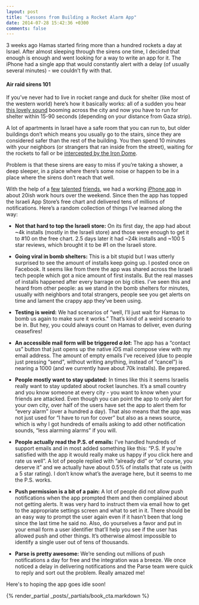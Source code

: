 ```yaml
---
layout: post
title: "Lessons from Building a Rocket Alarm App"
date: 2014-07-28 15:42:36 +0300
comments: false
---
```


3 weeks ago Hamas started firing more than a hundred rockets a day at Israel. After almost sleeping through the sirens one time, I decided that enough is enough and went looking for a way to write an app for it. The iPhone had a single app that would constantly alert with a delay (of usually several minutes) - we couldn’t fly with that.

#### Air raid sirens 101

If you’ve never had to live in rocket range and duck for shelter (like most of the western world) here’s how it basically works: all of a sudden you hear [this lovely sound](https://www.youtube.com/watch?v=w-3_D9b_z8Y) booming across the city and now you have to run for shelter within 15-90 seconds (depending on your distance from Gaza strip).

A lot of apartments in Israel have a safe room that you can run to, but older buildings don’t which means you usually go to the stairs, since they are considered safer than the rest of the building. You then spend 10 minutes with your neighbors (or strangers that ran inside from the street), waiting for the rockets to fall or be [intercepted by the Iron Dome](https://www.youtube.com/watch?v=m1WSjuidJVw).

Problem is that these sirens are easy to miss if you’re taking a shower, a deep sleeper, in a place where there’s some noise or happen to be in a place where the sirens don’t reach that well.

With the help of a [few](http://twitter.com/arikfr) [talented](http://twitter.com/yonbergman) [friends](http://twitter.com/theyonibomber), we had a working [iPhone app](https://itunes.apple.com/il/app/zmn-mt-htr-wt-zb-dwm/id899269450?mt=8) in about 20ish work hours over the weekend. Since then the app has topped the Israeli App Store’s free chart and delivered tens of millions of notifications. Here’s a random collection of things I’ve learned along the way:

* **Not that hard to top the Israeli store:** On its first day, the app had about ~4k installs (mostly in the Israeli store) and those were enough to get it to #10 on the free chart. 2.5 days later it had ~24k installs and ~100 5 star reviews, which brought it to be #1 on the Israeli store.

* **Going viral in bomb shelters:** This is a bit stupid but I was utterly surprised to see the amount of installs keep going up. I posted once on Facebook. It seems like from there the app was shared across the Israeli tech people which got a nice amount of first installs. But the real masses of installs happened after every barrage on big cities. I’ve seen this and heard from other people: as we stand in the bomb shelters for minutes, usually with neighbors and total strangers, people see you get alerts on time and lament the crappy app they’ve been using.

* **Testing is weird:** We had scenarios of “well, I’ll just wait for Hamas to bomb us again to make sure it works.” That’s kind of a weird scenario to be in. But hey, you could always count on Hamas to deliver, even during ceasefires!

* **An accessible mail form will be triggered *a lot*:** The app has a “contact us” button that just opens up the native iOS mail compose view with my email address. The amount of empty emails I’ve received (due to people just pressing “send”, without writing anything, instead of “cancel”) is nearing a 1000 (and we currently have about 70k installs). Be prepared.

* **People mostly want to stay updated:** In times like this it seems Israelis really want to stay updated about rocket launches. It’s a small country and you know someone at every city - you want to know when your friends are attacked. Even though you can point the app to only alert for your own city, over half of the users have set the app to alert them for “every alarm” (over a hundred a day). That also means that the app was not just used for “I have to run for cover” but also as a news source, which is why I got hundreds of emails asking to add other notification sounds, “less alarming alarms” if you will.

* **People actually read the P.S. of emails:** I’ve handled hundreds of support emails and in most added something like this: “P.S. If you’re satisfied with the app it would really make us happy if you click here and rate us well”. A lot of people replied with “already did” or “of course, you deserve it” and we actually have about 0.5% of installs that rate us (with a 5 star rating). I don’t know what’s the average here, but it seems to me the P.S. works.

* **Push permission is a bit of a pain:** A lot of people did not allow push notifications when the app prompted them and then complained about not getting alerts. It was very hard to instruct them via email how to get to the appropriate settings screen and what to set in it. There should be an easy way to prompt the user again even if it hasn’t been that long since the last time he said no. Also, do yourselves a favor and put in your email form a user identifier that’ll help you see if the user has allowed push and other things. It’s otherwise almost impossible to identify a single user out of tens of thousands.

* **Parse is pretty awesome:** We’re sending out millions of push notifications a day for free and the integration was a breeze. We once noticed a delay in delivering notifications and the Parse team were quick to reply and sort out the problem. Really amazed me!

Here's to hoping the app goes idle soon!

{% render_partial _posts/_partials/book_cta.markdown %}
